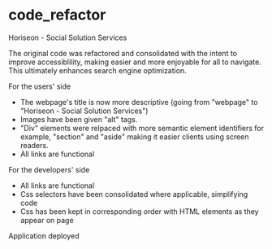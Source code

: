 # code_refactor
Horiseon - Social Solution Services

The original code was refactored and consolidated with the intent to improve accessiblility, making easier and more enjoyable for all to navigate. This ultimately enhances search engine optimization.


For the users' side

- The webpage's title is now more descriptive (going from "webpage" to "Horiseon - Social Solution Services")
- Images have been given "alt" tags.
- "Div" elements were relpaced with more semantic element identifiers  for example, "section" and "aside" making it easier clients using screen readers. 
- All links are functional


For the developers' side

- All links are functional
- Css selectors have been consolidated where applicable, simplifying code
- Css has been kept in corresponding order with HTML elements as they appear on page


Application deployed    








  
  
